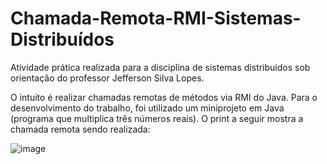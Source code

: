 # Chamada-Remota-RMI-Sistemas-Distribuídos

Atividade prática realizada para a disciplina de sistemas distribuídos sob orientação do professor Jefferson Silva Lopes.

O intuito é realizar chamadas remotas de métodos via RMI do Java. Para o desenvolvimento do trabalho, foi utilizado um miniprojeto em Java (programa que multiplica três números reais). O print a seguir mostra a chamada remota sendo realizada:

![image](https://github.com/user-attachments/assets/686dce11-9151-43d9-a80b-9b65c5014944)

